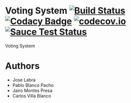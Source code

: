 # Voting System [![Build Status](https://travis-ci.org/Arquisoft/VotingSystem_1a.svg?branch=master)](https://travis-ci.org/Arquisoft/VotingSystem_1a) [![Codacy Badge](https://api.codacy.com/project/badge/grade/8fe739c734294d5d8e364b4e59592dbd)](https://www.codacy.com/app/jelabra/VotingSystem_1a) [![codecov.io](https://codecov.io/github/Arquisoft/VotingSystem_1a/coverage.svg?branch=master)](https://codecov.io/github/Arquisoft/VotingSystem_1a?branch=master) [![Sauce Test Status](https://saucelabs.com/buildstatus/carlvilla)](https://saucelabs.com/u/carlvilla?auth=0233acf3-4700-42f6-90e9-761227147d49)

Voting System

# Authors

* Jose Labra
* Pablo Blanco Pacho
* Jairo Montes Presa
* Carlos Villa Blanco




